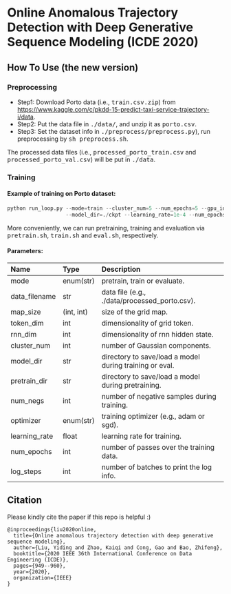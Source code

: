 # Online Anomalous Trajectory Detection with Deep Generative Sequence Modeling (ICDE 2020)

## How To Use (the new version)

### Preprocessing
- Step1: Download Porto data (i.e., <tt>train.csv.zip</tt>) from https://www.kaggle.com/c/pkdd-15-predict-taxi-service-trajectory-i/data.
- Step2: Put the data file in <tt>./data/</tt>, and unzip it as <tt>porto.csv</tt>.
- Step3: Set the dataset info in <tt>./preprocess/preprocess.py</tt>), run preprocessing by <tt>sh preprocess.sh</tt>.

The processed data files (i.e., <tt>processed_porto_train.csv</tt> and <tt>processed_porto_val.csv</tt>) will be put in <tt>./data</tt>.


### Training 

#### Example of training on Porto dataset:
```python
python run_loop.py --mode=train --cluster_num=5 --num_epochs=5 --gpu_id=0 \ 
                   --model_dir=./ckpt --learning_rate=1e-4 --num_epochs=10 --pretrain_dir=./pretrain
```
More conveniently, we can run pretraining, training and evaluation via <tt>pretrain.sh</tt>, <tt>train.sh</tt> and <tt>eval.sh</tt>, respectively.

#### Parameters:
| Name                  | Type            | Description   |
| :-------------        |:-------------   |:------------- |
| mode                  | enum(str)       | pretrain, train or evaluate. |
| data_filename         | str             | data file (e.g., ./data/processed_porto.csv). |
| map_size              | \(int, int\)    | size of the grid map. |
| token_dim             | int             | dimensionality of grid token. | 
| rnn_dim               | int             | dimensionality of rnn hidden state. |
| cluster_num           | int             | number of Gaussian components. |
| model_dir             | str             | directory to save/load a model during training or eval. |
| pretrain_dir          | str             | directory to save/load a model during pretraining.  |
| num_negs              | int             | number of negative samples during training.  |
| optimizer             | enum(str)       | training optimizer (e.g., adam or sgd). |
| learning_rate         | float           | learning rate for training. |
| num_epochs            | int             | number of passes over the training data. |
| log_steps             | int             | number of batches to print the log info. |

## Citation

Please kindly cite the paper if this repo is helpful :)

```
@inproceedings{liu2020online,
  title={Online anomalous trajectory detection with deep generative sequence modeling},
  author={Liu, Yiding and Zhao, Kaiqi and Cong, Gao and Bao, Zhifeng},
  booktitle={2020 IEEE 36th International Conference on Data Engineering (ICDE)},
  pages={949--960},
  year={2020},
  organization={IEEE}
}
```
